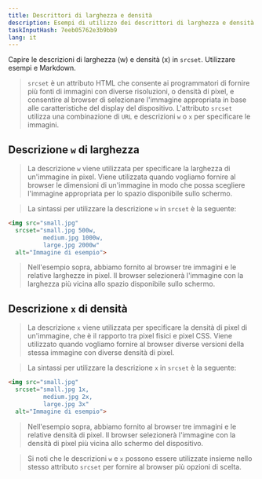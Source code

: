 ```yaml
---
title: Descrittori di larghezza e densità
description: Esempi di utilizzo dei descrittori di larghezza e densità in `srcset`
taskInputHash: 7eeb05762e3b9bb9
lang: it
---
```

Capire le descrizioni di larghezza (w) e densità (x) in `srcset`. Utilizzare esempi e Markdown.

> `srcset` è un attributo HTML che consente ai programmatori di fornire più fonti di immagini con diverse risoluzioni, o densità di pixel, e consentire al browser di selezionare l'immagine appropriata in base alle caratteristiche del display del dispositivo. L'attributo `srcset` utilizza una combinazione di `URL` e descrizioni `w` o `x` per specificare le immagini.

## Descrizione `w` di larghezza 

> La descrizione `w` viene utilizzata per specificare la larghezza di un'immagine in pixel. Viene utilizzata quando vogliamo fornire al browser le dimensioni di un'immagine in modo che possa scegliere l'immagine appropriata per lo spazio disponibile sullo schermo.

> La sintassi per utilizzare la descrizione `w` in `srcset` è la seguente: 

```html
<img src="small.jpg"
  srcset="small.jpg 500w,
          medium.jpg 1000w,
          large.jpg 2000w"
  alt="Immagine di esempio">
```
> Nell'esempio sopra, abbiamo fornito al browser tre immagini e le relative larghezze in pixel. Il browser selezionerà l'immagine con la larghezza più vicina allo spazio disponibile sullo schermo.

## Descrizione `x` di densità 

> La descrizione `x` viene utilizzata per specificare la densità di pixel di un'immagine, che è il rapporto tra pixel fisici e pixel CSS. Viene utilizzato quando vogliamo fornire al browser diverse versioni della stessa immagine con diverse densità di pixel.

> La sintassi per utilizzare la descrizione `x` in `srcset` è la seguente: 

```html
<img src="small.jpg"
  srcset="small.jpg 1x,
          medium.jpg 2x,
          large.jpg 3x"
  alt="Immagine di esempio">
```
> Nell'esempio sopra, abbiamo fornito al browser tre immagini e le relative densità di pixel. Il browser selezionerà l'immagine con la densità di pixel più vicina allo schermo del dispositivo.

> Si noti che le descrizioni `w` e `x` possono essere utilizzate insieme nello stesso attributo `srcset` per fornire al browser più opzioni di scelta.
